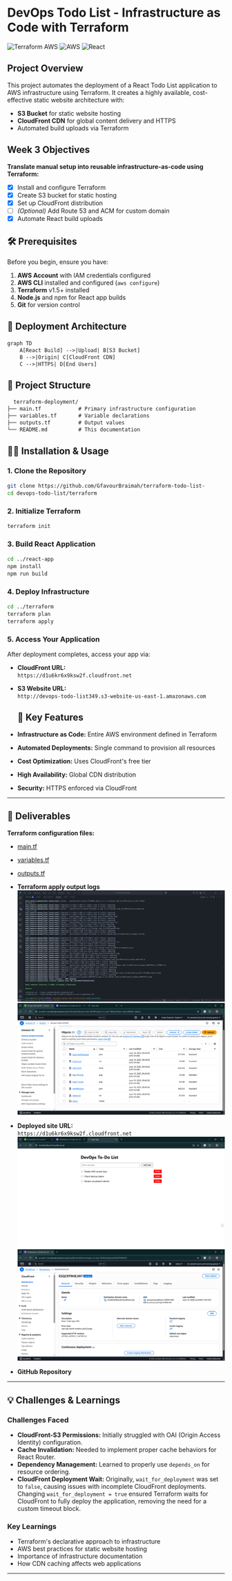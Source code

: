 # DevOps Todo List - Infrastructure as Code with Terraform

![Terraform AWS](https://img.shields.io/badge/Terraform-7B42BC?style=for-the-badge&logo=terraform&logoColor=white)
![AWS](https://img.shields.io/badge/AWS-%23FF9900.svg?style=for-the-badge&logo=amazon-aws&logoColor=white)
![React](https://img.shields.io/badge/React-20232A?style=for-the-badge&logo=react&logoColor=61DAFB)

##  Project Overview

This project automates the deployment of a React Todo List application to AWS infrastructure using Terraform. It creates a highly available, cost-effective static website architecture with:

- **S3 Bucket** for static website hosting
- **CloudFront CDN** for global content delivery and HTTPS
- Automated build uploads via Terraform

##  Week 3 Objectives

**Translate manual setup into reusable infrastructure-as-code using Terraform:**

- [x] Install and configure Terraform
- [x] Create S3 bucket for static hosting
- [x] Set up CloudFront distribution
- [ ] *(Optional)* Add Route 53 and ACM for custom domain
- [x] Automate React build uploads

## 🛠️ Prerequisites

Before you begin, ensure you have:

1. **AWS Account** with IAM credentials configured
2. **AWS CLI** installed and configured (`aws configure`)
3. **Terraform** v1.5+ installed
4. **Node.js** and npm for React app builds
5. **Git** for version control

## 🚀 Deployment Architecture

```mermaid
graph TD
    A[React Build] -->|Upload| B[S3 Bucket]
    B -->|Origin| C[CloudFront CDN]
    C -->|HTTPS| D[End Users]
```

## 📂 Project Structure

```
  terraform-deployment/
├── main.tf            # Primary infrastructure configuration
├── variables.tf       # Variable declarations
├── outputs.tf         # Output values
└── README.md          # This documentation
```

## 🧑‍💻 Installation & Usage

### 1. Clone the Repository

```bash
git clone https://github.com/GfavourBraimah/terraform-todo-list-
cd devops-todo-list/terraform
```

### 2. Initialize Terraform

```bash
terraform init
```

### 3. Build React Application

```bash
cd ../react-app
npm install
npm run build
```

### 4. Deploy Infrastructure

```bash
cd ../terraform
terraform plan
terraform apply
```

### 5. Access Your Application

After deployment completes, access your app via:

- **CloudFront URL:**  
  `https://d1u6kr6x9ksw2f.cloudfront.net`

- **S3 Website URL:**  
  `http://devops-todo-list349.s3-website-us-east-1.amazonaws.com`

  ## 🌟 Key Features

- **Infrastructure as Code:** Entire AWS environment defined in Terraform
- **Automated Deployments:** Single command to provision all resources
- **Cost Optimization:** Uses CloudFront's free tier
- **High Availability:** Global CDN distribution
- **Security:** HTTPS enforced via CloudFront

---

## 📝 Deliverables

**Terraform configuration files:**
  - [main.tf](./terraform/main.tf)
  - [variables.tf](./terraform/variables.tf)
  - [outputs.tf](./terraform/outputs.tf)
- **Terraform apply output logs**
![Terraform](./images/terraform.png)
![S3 bucket](./images/React%20App%20-%20Google%20Chrome%206_19_2025%209_51_06%20AM.png)
 
- **Deployed site URL:**  
  `https://d1u6kr6x9ksw2f.cloudfront.net`
  ![ReatpApp](./images/React%20App%20-%20Google%20Chrome%206_19_2025%209_50_09%20AM.png)
  ![CloudFront](./images/cdn.png)

- **GitHub Repository**
  

---

## 💡 Challenges & Learnings

### Challenges Faced

- **CloudFront-S3 Permissions:** Initially struggled with OAI (Origin Access Identity) configuration.
- **Cache Invalidation:** Needed to implement proper cache behaviors for React Router.
- **Dependency Management:** Learned to properly use `depends_on` for resource ordering.
- **CloudFront Deployment Wait:** Originally, `wait_for_deployment` was set to `false`, causing issues with incomplete CloudFront deployments. Changing `wait_for_deployment = true` ensured Terraform waits for CloudFront to fully deploy the application, removing the need for a custom timeout block.

### Key Learnings

- Terraform's declarative approach to infrastructure
- AWS best practices for static website hosting
- Importance of infrastructure documentation
- How CDN caching affects web applications

---